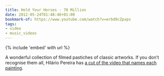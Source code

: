 ```yaml
---
title: Hold Your Horses - 70 Million
date: 2012-05-24T01:48:46+01:00
bookmark-of: https://www.youtube.com/watch?v=erbd9cZpxps
tags:
- video
- music_videos
---
```

{% include 'embed' with url %}

A wonderful collection of filmed pastiches of classic artworks. If you don’t recognise them all, Hilário Pereira has [a cut of the video that names each painting][1].

[1]: https://www.youtube.com/watch?v=x2UbD4ol44k
